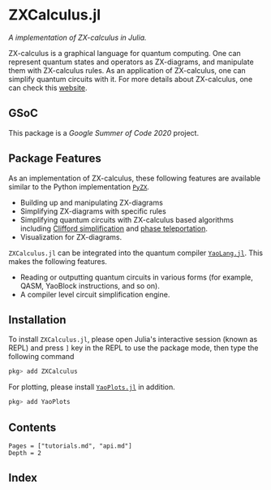 # ZXCalculus.jl

*A implementation of ZX-calculus in Julia.*

ZX-calculus is a graphical language for quantum computing. One can represent quantum states and operators as ZX-diagrams, and manipulate them with ZX-calculus rules. As an application of ZX-calculus, one can simplify quantum circuits with it. For more details about ZX-calculus, one can check this [website](http://zxcalculus.com/).

## GSoC

This package is a *Google Summer of Code 2020* project.

## Package Features

As an implementation of ZX-calculus, these following features are available similar to
the Python implementation [`PyZX`](https://github.com/Quantomatic/pyzx).
- Building up and manipulating ZX-diagrams
- Simplifying ZX-diagrams with specific rules
- Simplifying quantum circuits with ZX-calculus based algorithms including
  [Clifford simplification](https://arxiv.org/abs/1902.03178) and
  [phase teleportation](https://arxiv.org/abs/1903.10477).
- Visualization for ZX-diagrams.

`ZXCalculus.jl` can be integrated into the quantum compiler
[`YaoLang.jl`](https://github.com/QuantumBFS/YaoLang.jl). This makes the following features.
- Reading or outputting quantum circuits in various forms (for example, QASM,
  YaoBlock instructions, and so on).
- A compiler level circuit simplification engine.


## Installation

To install `ZXCalculus.jl`, please open Julia's interactive session (known as REPL)
and press `]` key in the REPL to use the package mode, then type the following command
```julia
pkg> add ZXCalculus
```

For plotting, please install [`YaoPlots.jl`](https://github.com/QuantumBFS/YaoPlots.jl) in addition.
```julia
pkg> add YaoPlots
```

## Contents

```@contents
Pages = ["tutorials.md", "api.md"]
Depth = 2
```

## Index

```@index
```
